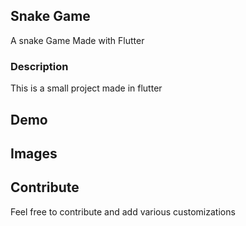 ## Snake Game
A snake Game Made with Flutter

### Description
This is a small project made in flutter

## Demo


## Images


## Contribute
Feel free to contribute and add various customizations




